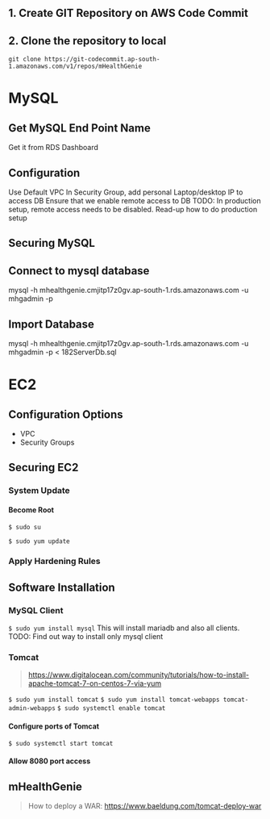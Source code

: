 ## 1. Create GIT Repository on AWS Code Commit
## 2. Clone the repository to local

`git clone https://git-codecommit.ap-south-1.amazonaws.com/v1/repos/mHealthGenie`



# MySQL
## Get MySQL End Point Name
Get it from RDS Dashboard

## Configuration
Use Default VPC
In Security Group, add personal Laptop/desktop IP to access DB
Ensure that we enable remote access to DB
TODO: In production setup, remote access needs to be disabled. Read-up how to do production setup
## Securing MySQL

## Connect to mysql database
mysql -h mhealthgenie.cmjitp17z0gv.ap-south-1.rds.amazonaws.com -u mhgadmin -p

## Import Database
mysql -h mhealthgenie.cmjitp17z0gv.ap-south-1.rds.amazonaws.com -u mhgadmin -p < 182ServerDb.sql


# EC2
## Configuration Options
- VPC
- Security Groups

## Securing EC2

### System Update
#### Become Root
`$ sudo su`

`$ sudo yum update`

### Apply Hardening Rules

## Software Installation
### MySQL Client
`$ sudo yum install mysql` 
This will install mariadb and also all clients. 
TODO: Find out way to install only mysql client

### Tomcat
> https://www.digitalocean.com/community/tutorials/how-to-install-apache-tomcat-7-on-centos-7-via-yum

`$ sudo yum install tomcat`
`$ sudo yum install tomcat-webapps tomcat-admin-webapps`
`$ sudo systemctl enable tomcat`

#### Configure ports of Tomcat
`$ sudo systemctl start tomcat`

#### Allow 8080 port access



## mHealthGenie
> How to deploy a WAR: https://www.baeldung.com/tomcat-deploy-war

